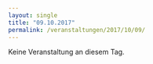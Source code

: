 ```yaml
---
layout: single
title: "09.10.2017"
permalink: /veranstaltungen/2017/10/09/
---
```


Keine Veranstaltung an diesem Tag.
